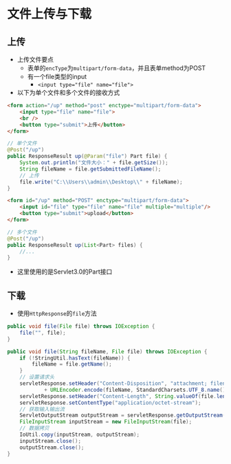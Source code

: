 # 文件上传与下载

## 上传

* 上传文件要点
    * 表单的`encType`为`multipart/form-data`，并且表单method为POST
    * 有一个file类型的input
        * `<input type="file" name="file">`
* 以下为单个文件和多个文件的接收方式

```html
<form action="/up" method="post" enctype="multipart/form-data">
    <input type="file" name="file">
    <br />
    <button type="submit">上传</button>
</form>
```

```java
// 单个文件
@Post("/up")
public ResponseResult up(@Param("file") Part file) {
    System.out.println("文件大小：" + file.getSize());
    String fileName = file.getSubmittedFileName();
    // 上传
    file.write("C:\\Users\\admin\\Desktop\\" + fileName);
}

```

```html
<form id="/up" method="POST" enctype="multipart/form-data">
    <input id="file" type="file" name="file" multiple="multiple"/>
    <button type="submit">upload</button>
</form>
```

```java
// 多个文件
@Post("/up")
public ResponseResult up(List<Part> files) {
    //...
}
```

* 这里使用的是Servlet3.0的Part接口

## 下载

* 使用`HttpResponse`的`file`方法

```java
public void file(File file) throws IOException {
    file("", file);
}

public void file(String fileName, File file) throws IOException {
    if (!StringUtil.hasText(fileName)) {
        fileName = file.getName();
    }
    // 设置请求头
    servletResponse.setHeader("Content-Disposition", "attachment; filename="
            + URLEncoder.encode(fileName, StandardCharsets.UTF_8.name()));
    servletResponse.setHeader("Content-Length", String.valueOf(file.length()));
    servletResponse.setContentType("application/octet-stream");
    // 获取输入输出流
    ServletOutputStream outputStream = servletResponse.getOutputStream();
    FileInputStream inputStream = new FileInputStream(file);
    // 数据拷贝
    IoUtil.copy(inputStream, outputStream);
    inputStream.close();
    outputStream.close();
}
```